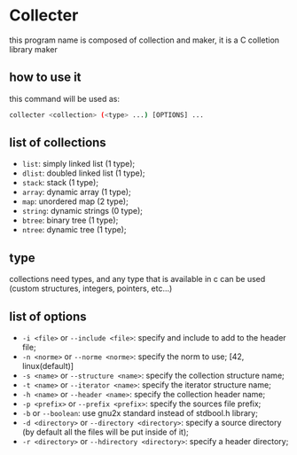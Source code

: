 # Collecter

this program name is composed of collection and maker, it is a C colletion library maker

## how to use it

this command will be used as:

```Bash
collecter <collection> (<type> ...) [OPTIONS] ...
```

## list of collections

 - `list`: simply linked list (1 type);
 - `dlist`: doubled linked list (1 type);
 - `stack`: stack (1 type);
 - `array`: dynamic array (1 type);
 - `map`: unordered map (2 type);
 - `string`: dynamic strings (0 type);
 - `btree`: binary tree (1 type);
 - `ntree`: dynamic tree (1 type);

## type

collections need types, and any type that is available in c can be used (custom structures, integers, pointers, etc...)

## list of options

 - `-i <file>` or `--include <file>`: specify and include to add to the header file;
 - `-n <norme>` or `--norme <norme>`: specify the norm to use; [42, linux(default)]
 - `-s <name>` or `--structure <name>`: specify the collection structure name;
 - `-t <name>` or `--iterator <name>`: specify the iterator structure name;
 - `-h <name>` or `--header <name>`: specify the collection header name;
 - `-p <prefix>` or `--prefix <prefix>`: specify the sources file prefix;
 - `-b` or `--boolean`: use gnu2x standard instead of stdbool.h library;
 - `-d <directory>` or `--directory <directory>`: specify a source directory (by default all the files will be put inside of it);
 - `-r <directory>` or `--hdirectory <directory>`: specify a header directory; 
